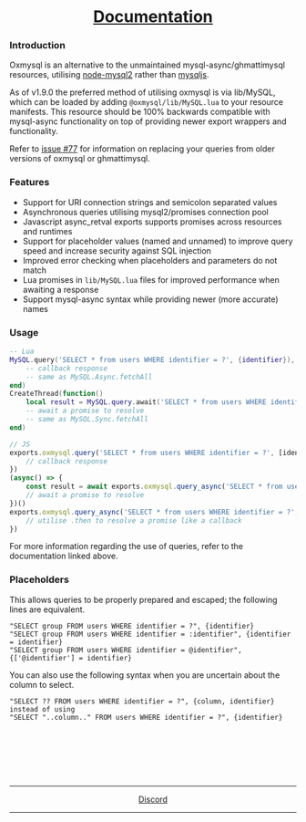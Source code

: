 <h1 align='center'><a href='https://overextended.github.io/oxmysql/'>Documentation</a></h2>


### Introduction
Oxmysql is an alternative to the unmaintained mysql-async/ghmattimysql resources, utilising [node-mysql2](https://github.com/sidorares/node-mysql2) rather than [mysqljs](https://github.com/mysqljs/mysql).  

As of v1.9.0 the preferred method of utilising oxmysql is via lib/MySQL, which can be loaded by adding `@oxmysql/lib/MySQL.lua` to your resource manifests. This resource should be 100% backwards compatible with mysql-async functionality on top of providing newer export wrappers and functionality.

Refer to [issue #77](https://github.com/overextended/oxmysql/issues/77) for information on replacing your queries from older versions of oxmysql or ghmattimysql.

### Features
- Support for URI connection strings and semicolon separated values
- Asynchronous queries utilising mysql2/promises connection pool
- Javascript async_retval exports supports promises across resources and runtimes
- Support for placeholder values (named and unnamed) to improve query speed and increase security against SQL injection
- Improved error checking when placeholders and parameters do not match
- Lua promises in `lib/MySQL.lua` files for improved performance when awaiting a response
- Support mysql-async syntax while providing newer (more accurate) names

### Usage
```lua
-- Lua
MySQL.query('SELECT * from users WHERE identifier = ?', {identifier}), function(result)
    -- callback response
    -- same as MySQL.Async.fetchAll
end)
CreateThread(function()
    local result = MySQL.query.await('SELECT * from users WHERE identifier = ?', {identifier})
    -- await a promise to resolve
    -- same as MySQL.Sync.fetchAll
end)
```
```js
// JS
exports.oxmysql.query('SELECT * from users WHERE identifier = ?', [identifier], (result) => {
    // callback response
})
(async() => {
    const result = await exports.oxmysql.query_async('SELECT * from users WHERE identifier = ?', [identifier])
    // await a promise to resolve
})()
exports.oxmysql.query_async('SELECT * from users WHERE identifier = ?', [identifier]).then((result) => {
    // utilise .then to resolve a promise like a callback
})
```
For more information regarding the use of queries, refer to the documentation linked above.

### Placeholders
This allows queries to be properly prepared and escaped; the following lines are equivalent.

```
"SELECT group FROM users WHERE identifier = ?", {identifier}  
"SELECT group FROM users WHERE identifier = :identifier", {identifier = identifier}  
"SELECT group FROM users WHERE identifier = @identifier", {['@identifier'] = identifier}
```  
You can also use the following syntax when you are uncertain about the column to select.
```
"SELECT ?? FROM users WHERE identifier = ?", {column, identifier}  
instead of using  
"SELECT "..column.." FROM users WHERE identifier = ?", {identifier}
```  


<br><br><br><br><br>
<hr>
<p align='center'><a href='https://discord.io/overextended'>Discord</a></p>
<hr>
